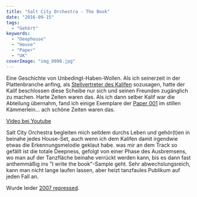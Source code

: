 ```yaml
---
title: "Salt City Orchestra - The Book"
date: "2016-09-15"
tags:
  - "Gehört"
keywords:
  - "Deephouse"
  - "House"
  - "Paper"
  - "UK"
coverImage: "img_0090.jpg"
---
```


Eine Geschichte von Unbedingt-Haben-Wollen. Als ich seinerzeit in der Plattenbranche anfing, als [Stellvertreter des Kalifen](http://amzn.to/2csY1RR) sozusagen, hatte der Kalif beschlossen diese Scheibe nur sich und seinen Freunden zugänglich zu machen. Harte Zeiten waren das. Als ich dann selber Kalif war die Abteilung übernahm, fand ich einige Exemplare der [Paper 001](https://www.discogs.com/de/Salt-City-Orchestra-The-Book/release/2520) im stillen Kämmerlein… ach schöne Zeiten waren das.

<a href="https://www.youtube.com/watch?v=6e8-2yytjrI">Video bei Youtube</a>

Salt City Orchestra begleiten mich seitdem durchs Leben und gehör(t)en in beinahe jedes House-Set, auch wenn ich dem Kalifen damit irgendwie etwas die Erkennungsmelodie geklaut habe. was mir an dem Track so gefällt ist die totale Deepness, gefolgt von einer Phase des Ausbremsens, wo man auf der Tanzfläche beinahe verrückt werden kann, bis es dann fast anthemmäßig ins "I write the book"-Sample geht. Sehr abwechslungsreich, kann man nicht lange laufen lassen, aber heizt tanzfaules Publikum auf jeden Fall an.

Wurde leider [2007 repressed](https://www.discogs.com/de/Salt-City-Orchestra-The-Book/release/1233519).
